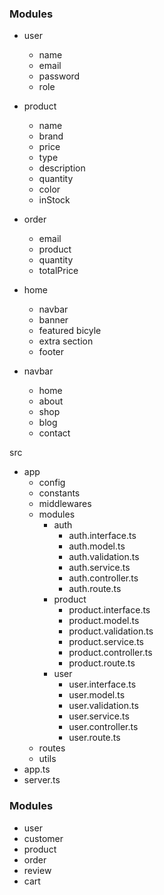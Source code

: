 ### Modules
- user
  - name
  - email
  - password
  - role
  
- product
  - name
  - brand
  - price
  - type
  - description
  - quantity
  - color
  - inStock

- order
  - email
  - product
  - quantity
  - totalPrice
  

- home
  - navbar
  - banner
  - featured bicyle
  - extra section
  - footer

- navbar
  - home
  - about
  - shop
  - blog
  - contact





src
- app
  - config
  - constants
  - middlewares
  - modules
    - auth
      - auth.interface.ts
      - auth.model.ts
      - auth.validation.ts
      - auth.service.ts
      - auth.controller.ts
      - auth.route.ts
    - product
      - product.interface.ts
      - product.model.ts
      - product.validation.ts
      - product.service.ts
      - product.controller.ts
      - product.route.ts
    - user
      - user.interface.ts
      - user.model.ts
      - user.validation.ts
      - user.service.ts
      - user.controller.ts
      - user.route.ts
  - routes
  - utils
- app.ts
- server.ts






### Modules
- user
- customer
- product
- order
- review
- cart
